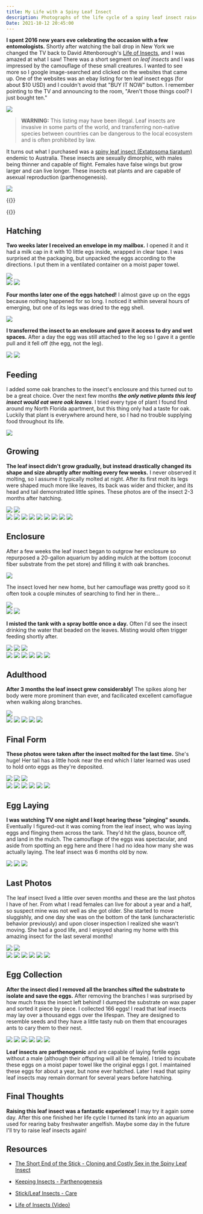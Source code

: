 ```yaml
---
title: My Life with a Spiny Leaf Insect
description: Photographs of the life cycle of a spiny leaf insect raised as a pet
Date: 2021-10-12 20:45:00
---
```


**I spent 2016 new years eve celebrating the occasion with a few entomologists.** Shortly after watching the ball drop in New York we changed the TV back to David Attenborough's [Life of Insects](https://www.youtube.com/watch?v=Cs1Xs3Eheag), and I was amazed at what I saw! There was a short segment on _leaf insects_ and I was impressed by the camouflage of these small creatures. I wanted to see more so I google image-searched and clicked on the websites that came up. One of the websites was an ebay listing for ten leaf insect eggs (for about $10 USD) and I couldn't avoid that "BUY IT NOW" button. I remember pointing to the TV and announcing to the room, "Aren't those things cool? I just bought ten."

<div class="text-center img-border">
<img src="https://swharden.com/static/2021/10/13/ebay.png" />
</div>

> **WARNING:** This listing may have been illegal. Leaf insects are invasive in some parts of the world, and transferring non-native species between countries can be dangerous to the local ecosystem and is often prohibited by law.

It turns out what I purchased was a [spiny leaf insect (Extatosoma tiaratum)](https://en.wikipedia.org/wiki/Extatosoma_tiaratum) endemic to Australia. These insects are sexually dimorphic, with males being thinner and capable of flight. Females have false wings but grow larger and can live longer. These insects eat plants and are capable of asexual reproduction (parthenogenesis).

<div class="text-center">
<img src='https://swharden.com/static/2021/10/13/leaf-insect-male-female3.jpg' />
</div>

{{<youtube Cs1Xs3Eheag>}}

{{<youtube P5Y-bCfKUrU>}}

## Hatching

**Two weeks later I received an envelope in my mailbox.** I opened it and it had a milk cap in it with 10 little egs inside, wrapped in clear tape. I was surprised at the packaging, but unpacked the eggs according to the directions. I put them in a ventilated container on a moist paper towel.

<div class="text-center img-border">
<a href='https://swharden.com/static/2021/10/13/img-m/2016-04-14_18.33.18.jpg'><img src='https://swharden.com/static/2021/10/13/img-m/2016-04-14_18.33.18.jpg' /></a>
</div>

<div class="text-center img-small img-border">
<a href='https://swharden.com/static/2021/10/13/img-m/2016-04-14_18.35.19.jpg'><img src='https://swharden.com/static/2021/10/13/img-s/2016-04-14_18.35.19.jpg' /></a>
<a href='https://swharden.com/static/2021/10/13/img-m/2016-04-14_18.32.54.jpg'><img src='https://swharden.com/static/2021/10/13/img-s/2016-04-14_18.32.54.jpg' /></a>
</div>

**Four months later one of the eggs hatched!** I almost gave up on the eggs because nothing happened for so long. I noticed it within several hours of emerging, but one of its legs was dried to the egg shell.

<div class="text-center img-border">
<a href='https://swharden.com/static/2021/10/13/img-m/2016-04-11_20.26.39.jpg'><img src='https://swharden.com/static/2021/10/13/img-m/2016-04-11_20.26.39.jpg' /></a>
</div>

**I transferred the insect to an enclosure and gave it access to dry and wet spaces.** After a day the egg was still attached to the leg so I gave it a gentle pull and it fell off (the egg, not the leg).

<div class="text-center img-small img-border">
<a href='https://swharden.com/static/2021/10/13/img-m/2016-04-11_21.45.19.jpg'><img src='https://swharden.com/static/2021/10/13/img-s/2016-04-11_21.45.19.jpg' /></a>
<a href='https://swharden.com/static/2021/10/13/img-m/2016-04-11_23.40.01.jpg'><img src='https://swharden.com/static/2021/10/13/img-s/2016-04-11_23.40.01.jpg' /></a>
</div>

## Feeding

I added some oak branches to the insect's enclosure and this turned out to be a great choice. Over the next few months ***the only native plants this leaf insect would eat were oak leaves***. I tried every type of plant I found find around my North Florida apartment, but this thing only had a taste for oak. Luckily that plant is everywhere around here, so I had no trouble supplying food throughout its life.

<div class="text-center img-border">
<a href='https://swharden.com/static/2021/10/13/img-m/2016-04-14_18.26.30.jpg'><img src='https://swharden.com/static/2021/10/13/img-m/2016-04-14_18.26.30.jpg' /></a>
</div>

## Growing

**The leaf insect didn't grow gradually, but instead drastically changed its shape and size abruptly after molting every few weeks.** I never observed it molting, so I assume it typically molted at night. After its first molt its legs were shaped much more like leaves, its back was wider and thicker, and its head and tail demonstrated little spines. These photos are of the insect 2-3 months after hatching.

<div class="text-center img-border">
<a href='https://swharden.com/static/2021/10/13/img-m/2016-05-19_20.18.22.jpg'><img src='https://swharden.com/static/2021/10/13/img-m/2016-05-19_20.18.22.jpg' /></a>
<a href='https://swharden.com/static/2021/10/13/img-m/2016-05-19_20.20.59.jpg'><img src='https://swharden.com/static/2021/10/13/img-m/2016-05-19_20.20.59.jpg' /></a>
</div>

<div class="text-center img-micro img-border">
<a href='https://swharden.com/static/2021/10/13/img-m/2016-05-07_15.44.14.jpg'><img src='https://swharden.com/static/2021/10/13/img-s/2016-05-07_15.44.14.jpg' /></a>
<a href='https://swharden.com/static/2021/10/13/img-m/2016-05-07_15.45.31.jpg'><img src='https://swharden.com/static/2021/10/13/img-s/2016-05-07_15.45.31.jpg' /></a>
<a href='https://swharden.com/static/2021/10/13/img-m/2016-05-07_15.46.01.jpg'><img src='https://swharden.com/static/2021/10/13/img-s/2016-05-07_15.46.01.jpg' /></a>
<a href='https://swharden.com/static/2021/10/13/img-m/2016-05-19_20.20.07.jpg'><img src='https://swharden.com/static/2021/10/13/img-s/2016-05-19_20.20.07.jpg' /></a>
<a href='https://swharden.com/static/2021/10/13/img-m/2016-06-08_20.50.45.jpg'><img src='https://swharden.com/static/2021/10/13/img-s/2016-06-08_20.50.45.jpg' /></a>
<a href='https://swharden.com/static/2021/10/13/img-m/2016-06-19_01.00.53.jpg'><img src='https://swharden.com/static/2021/10/13/img-s/2016-06-19_01.00.53.jpg' /></a>
<a href='https://swharden.com/static/2021/10/13/img-m/2016-06-19_01.01.26.jpg'><img src='https://swharden.com/static/2021/10/13/img-s/2016-06-19_01.01.26.jpg' /></a>
<a href='https://swharden.com/static/2021/10/13/img-m/2016-07-03_13.23.58.jpg'><img src='https://swharden.com/static/2021/10/13/img-s/2016-07-03_13.23.58.jpg' /></a>
<a href='https://swharden.com/static/2021/10/13/img-m/2016-07-03_13.25.34.jpg'><img src='https://swharden.com/static/2021/10/13/img-s/2016-07-03_13.25.34.jpg' /></a>
</div>

## Enclosure

After a few weeks the leaf insect began to outgrow her enclosure so repurposed a 20-gallon aquarium by adding mulch at the bottom (coconut fiber substrate from the pet store) and filling it with oak branches. 

<div class="text-center img-border">
<a href='https://swharden.com/static/2021/10/13/img-m/2016-06-04_20.08.25.jpg'><img src='https://swharden.com/static/2021/10/13/img-m/2016-06-04_20.08.25.jpg' /></a>
</div>

The insect loved her new home, but her camouflage was pretty good so it often took a couple minutes of searching to find her in there...

<div class="text-center img-border">
<a href='https://swharden.com/static/2021/10/13/img-m/2016-06-04_20.07.20.jpg'><img src='https://swharden.com/static/2021/10/13/img-m/2016-06-04_20.07.20.jpg' /></a>
</div>

<div class="text-center img-border img-small">
<a href='https://swharden.com/static/2021/10/13/img-m/2016-06-04_00.16.12.jpg'><img src='https://swharden.com/static/2021/10/13/img-s/2016-06-04_00.16.12.jpg' /></a>
<a href='https://swharden.com/static/2021/10/13/img-m/2016-06-07_23.29.18.jpg'><img src='https://swharden.com/static/2021/10/13/img-s/2016-06-07_23.29.18.jpg' /></a>
</div>

**I misted the tank with a spray bottle once a day.** Often I'd see the insect drinking the water that beaded on the leaves. Misting would often trigger feeding shortly after.

<div class="text-center img-border">
<a href='https://swharden.com/static/2021/10/13/img-m/2016-06-25_11.56.40.jpg'><img src='https://swharden.com/static/2021/10/13/img-m/2016-06-25_11.56.40.jpg' /></a>
<a href='https://swharden.com/static/2021/10/13/img-m/2016-06-22_00.20.08.jpg'><img src='https://swharden.com/static/2021/10/13/img-m/2016-06-22_00.20.08.jpg' /></a>
<a href='https://swharden.com/static/2021/10/13/img-m/2016-06-24_00.41.24.jpg'><img src='https://swharden.com/static/2021/10/13/img-m/2016-06-24_00.41.24.jpg' /></a>
</div>

<div class="text-center img-border img-micro">
<a href='https://swharden.com/static/2021/10/13/img-m/2016-06-08_21.57.20.jpg'><img src='https://swharden.com/static/2021/10/13/img-s/2016-06-08_21.57.20.jpg' /></a>
<a href='https://swharden.com/static/2021/10/13/img-m/2016-06-21_22.17.34.jpg'><img src='https://swharden.com/static/2021/10/13/img-s/2016-06-21_22.17.34.jpg' /></a>
<a href='https://swharden.com/static/2021/10/13/img-m/2016-06-24_00.41.46.jpg'><img src='https://swharden.com/static/2021/10/13/img-s/2016-06-24_00.41.46.jpg' /></a>
<a href='https://swharden.com/static/2021/10/13/img-m/2016-06-24_00.44.13.jpg'><img src='https://swharden.com/static/2021/10/13/img-s/2016-06-24_00.44.13.jpg' /></a>
<a href='https://swharden.com/static/2021/10/13/img-m/2016-06-28_22.55.52.jpg'><img src='https://swharden.com/static/2021/10/13/img-s/2016-06-28_22.55.52.jpg' /></a>
<a href='https://swharden.com/static/2021/10/13/img-m/2016-07-15_07.37.02.jpg'><img src='https://swharden.com/static/2021/10/13/img-s/2016-07-15_07.37.02.jpg' /></a>
</div>

## Adulthood

**After 3 months the leaf insect grew considerably!** The spikes along her body were more prominent than ever, and facilicated excellent camoflague when walking along branches.

<div class="text-center img-border">
<a href='https://swharden.com/static/2021/10/13/img-m/2016-07-15_07.39.53.jpg'><img src='https://swharden.com/static/2021/10/13/img-m/2016-07-15_07.39.53.jpg' /></a>
</div>

<div class="text-center img-micro img-border">
<a href='https://swharden.com/static/2021/10/13/img-m/2016-07-15_07.38.45.jpg'><img src='https://swharden.com/static/2021/10/13/img-s/2016-07-15_07.38.45.jpg' /></a>
<a href='https://swharden.com/static/2021/10/13/img-m/2016-07-15_07.39.16.jpg'><img src='https://swharden.com/static/2021/10/13/img-s/2016-07-15_07.39.16.jpg' /></a>
<a href='https://swharden.com/static/2021/10/13/img-m/2016-07-15_07.39.24.jpg'><img src='https://swharden.com/static/2021/10/13/img-s/2016-07-15_07.39.24.jpg' /></a>
<a href='https://swharden.com/static/2021/10/13/img-m/2016-07-15_07.39.44.jpg'><img src='https://swharden.com/static/2021/10/13/img-s/2016-07-15_07.39.44.jpg' /></a>
<a href='https://swharden.com/static/2021/10/13/img-m/2016-07-15_07.40.04.jpg'><img src='https://swharden.com/static/2021/10/13/img-s/2016-07-15_07.40.04.jpg' /></a>
</div>

## Final Form

**These photos were taken after the insect molted for the last time.** She's huge! Her tail has a little hook near the end which I later learned was used to hold onto eggs as they're deposited.

<div class="text-center img-border">
<a href='https://swharden.com/static/2021/10/13/img-m/2016-08-22_22.30.10.jpg'><img src='https://swharden.com/static/2021/10/13/img-m/2016-08-22_22.30.10.jpg' /></a>
<a href='https://swharden.com/static/2021/10/13/img-m/2016-09-20_22.07.38.jpg'><img src='https://swharden.com/static/2021/10/13/img-m/2016-09-20_22.07.38.jpg' /></a>
<a href='https://swharden.com/static/2021/10/13/img-m/2016-08-23_18.04.04.jpg'><img src='https://swharden.com/static/2021/10/13/img-m/2016-08-23_18.04.04.jpg' /></a>
</div>

<div class="text-center img-micro img-border">
<a href='https://swharden.com/static/2021/10/13/img-m/2016-08-03_22.55.21.jpg'><img src='https://swharden.com/static/2021/10/13/img-s/2016-08-03_22.55.21.jpg' /></a>
<a href='https://swharden.com/static/2021/10/13/img-m/2016-08-04_23.12.14.jpg'><img src='https://swharden.com/static/2021/10/13/img-s/2016-08-04_23.12.14.jpg' /></a>
<a href='https://swharden.com/static/2021/10/13/img-m/2016-08-04_23.13.26.jpg'><img src='https://swharden.com/static/2021/10/13/img-s/2016-08-04_23.13.26.jpg' /></a>
<a href='https://swharden.com/static/2021/10/13/img-m/2016-08-22_22.33.18.jpg'><img src='https://swharden.com/static/2021/10/13/img-s/2016-08-22_22.33.18.jpg' /></a>
<a href='https://swharden.com/static/2021/10/13/img-m/2016-08-23_07.16.48.jpg'><img src='https://swharden.com/static/2021/10/13/img-s/2016-08-23_07.16.48.jpg' /></a>
<a href='https://swharden.com/static/2021/10/13/img-m/2016-08-23_07.16.54.jpg'><img src='https://swharden.com/static/2021/10/13/img-s/2016-08-23_07.16.54.jpg' /></a>
</div>

## Egg Laying

**I was watching TV one night and I kept hearing these "pinging" sounds.** Eventually I figured-out it was coming from the leaf insect, who was laying eggs and flinging them across the tank. They'd hit the glass, bounce off, and land in the mulch. The camouflage of the eggs was spectacular, and aside from spotting an egg here and there I had no idea how many she was actually laying. The leaf insect was 6 months old by now.

<div class="text-center img-border">
<a href='https://swharden.com/static/2021/10/13/img-m/2016-10-09_23.04.05.jpg'><img src='https://swharden.com/static/2021/10/13/img-m/2016-10-09_23.04.05.jpg' /></a>
<a href='https://swharden.com/static/2021/10/13/img-m/2016-10-26_17.21.38.jpg'><img src='https://swharden.com/static/2021/10/13/img-m/2016-10-26_17.21.38.jpg' /></a>
<a href='https://swharden.com/static/2021/10/13/img-m/2016-10-09_23.05.48.jpg'><img src='https://swharden.com/static/2021/10/13/img-m/2016-10-09_23.05.48.jpg' /></a>
</div>

## Last Photos
The leaf insect lived a little over seven months and these are the last photos I have of her. From what I read females can live for about a year and a half, so suspect mine was not well as she got older. She started to move sluggishly, and one day she was on the bottom of the tank (uncharacteristic behavior previously) and upon closer inspection I realized she wasn't moving. She had a good life, and I enjoyed sharing my home with this amazing insect for the last several months!

<div class="text-center img-border">
<a href='https://swharden.com/static/2021/10/13/img-m/2016-12-30_15.11.10.jpg'><img src='https://swharden.com/static/2021/10/13/img-m/2016-12-30_15.11.10.jpg' /></a>
<a href='https://swharden.com/static/2021/10/13/img-m/2016-12-30_15.10.57.jpg'><img src='https://swharden.com/static/2021/10/13/img-m/2016-12-30_15.10.57.jpg' /></a>
</div>

<div class="text-center img-micro img-border">
<a href='https://swharden.com/static/2021/10/13/img-m/2016-11-30_23.08.25.jpg'><img src='https://swharden.com/static/2021/10/13/img-m/2016-11-30_23.08.25.jpg' /></a>
<a href='https://swharden.com/static/2021/10/13/img-m/2016-11-30_23.07.56.jpg'><img src='https://swharden.com/static/2021/10/13/img-s/2016-11-30_23.07.56.jpg' /></a>
<a href='https://swharden.com/static/2021/10/13/img-m/2016-11-30_23.08.03.jpg'><img src='https://swharden.com/static/2021/10/13/img-s/2016-11-30_23.08.03.jpg' /></a>
<a href='https://swharden.com/static/2021/10/13/img-m/2016-11-30_23.09.45.jpg'><img src='https://swharden.com/static/2021/10/13/img-s/2016-11-30_23.09.45.jpg' /></a>
<a href='https://swharden.com/static/2021/10/13/img-m/2016-11-30_23.10.19.jpg'><img src='https://swharden.com/static/2021/10/13/img-s/2016-11-30_23.10.19.jpg' /></a>
<a href='https://swharden.com/static/2021/10/13/img-m/2016-12-30_15.11.00.jpg'><img src='https://swharden.com/static/2021/10/13/img-s/2016-12-30_15.11.00.jpg' /></a>
</div>

## Egg Collection
**After the insect died I removed all the branches sifted the substrate to isolate and save the eggs.** After removing the branches I was surprised by how much frass the insect left behind! I dumped the substrate on wax paper and sorted it piece by piece. I collected 166 eggs! I read that leaf insects may lay over a thousand eggs over the lifespan. They are designed to resemble seeds and they have a little tasty nub on them that encourages ants to cary them to their nest.

<div class="text-center img-micro img-border">
<a href='https://swharden.com/static/2021/10/13/img-m/2017-01-01_12.08.08.jpg'><img src='https://swharden.com/static/2021/10/13/img-s/2017-01-01_12.08.08.jpg' /></a>
<a href='https://swharden.com/static/2021/10/13/img-m/2017-01-01_12.08.27.jpg'><img src='https://swharden.com/static/2021/10/13/img-s/2017-01-01_12.08.27.jpg' /></a>
<a href='https://swharden.com/static/2021/10/13/img-m/2017-01-01_12.09.13.jpg'><img src='https://swharden.com/static/2021/10/13/img-s/2017-01-01_12.09.13.jpg' /></a>
<a href='https://swharden.com/static/2021/10/13/img-m/2017-01-01_17.17.23.jpg'><img src='https://swharden.com/static/2021/10/13/img-s/2017-01-01_17.17.23.jpg' /></a>
<a href='https://swharden.com/static/2021/10/13/img-m/2017-01-01_17.20.31.jpg'><img src='https://swharden.com/static/2021/10/13/img-s/2017-01-01_17.20.31.jpg' /></a>
<a href='https://swharden.com/static/2021/10/13/img-m/2017-01-01_19.17.04.jpg'><img src='https://swharden.com/static/2021/10/13/img-s/2017-01-01_19.17.04.jpg' /></a>
</div>

**Leaf insects are parthenogenic** and are capable of laying fertile eggs without a male (although their offspring will all be female). I tried to incubate these eggs on a moist paper towel like the original eggs I got. I maintained these eggs for about a year, but none ever hatched. Later I read that spiny leaf insects may remain dormant for several years before hatching. 

## Final Thoughts

**Raising this leaf insect was a fantastic experience!** I may try it again some day. After this one finished her life cycle I turned its tank into an aquarium used for rearing baby freshwater angelfish. Maybe some day in the future I'll try to raise leaf insects again!

## Resources

* [The Short End of the Stick - Cloning and Costly Sex in the Spiny Leaf Insect](http://www.bonduriansky.net/Burke_2017_The_Short_End_of_The_Stick.pdf)

* [Keeping Insects - Parthenogenesis](https://www.keepinginsects.com/stick-insect/parthenogenesis/)

* [Stick/Leaf Insects - Care](https://www.pkpets.com.au/images/pdf-care-list/Info%20Sheet%2011%20-%20Stick%20Leaf%20Insects.pdf)

* [Life of Insects (Video)](https://www.youtube.com/watch?v=uppwVyUd5S0)
